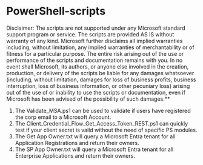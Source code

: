# PowerShell-scripts
 Disclaimer: The scripts are not supported under any Microsoft standard support program or service. 
 The scripts are provided AS IS without warranty of any kind. Microsoft further disclaims all implied 
 warranties including, without limitation, any implied warranties of merchantability or of fitness for a 
 particular purpose. The entire risk arising out of the use or performance of the scripts and 
 documentation remains with you. In no event shall Microsoft, its authors, or anyone else involved in the 
 creation, production, or delivery of the scripts be liable for any damages whatsoever (including, without 
 limitation, damages for loss of business profits, business interruption, loss of business information, or 
 other pecuniary loss) arising out of the use of or inability to use the scripts or documentation, 
 even if Microsoft has been advised of the possibility of such damages.**

1. The Validate_MSA.ps1 can be used to validate if users have registered the corp email to a Microsoft Account.
2. The Client_Credential_Flow_Get_Access_Token_REST.ps1 can quickly test if your client secret is vaild without the need of specific PS modules.
3. The Get App Owner.txt will query a Microsoft Entra tenant for all Application Registrations and return their owners.
4. The SP App Owner.txt will query a Microsoft Entra tenant for all Enterprise Applications and return their owners.
